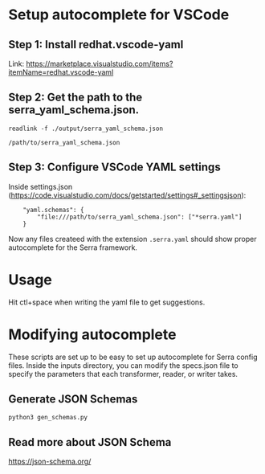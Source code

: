 # Setup autocomplete for VSCode
## Step 1: Install redhat.vscode-yaml
Link: https://marketplace.visualstudio.com/items?itemName=redhat.vscode-yaml

## Step 2: Get the path to the serra_yaml_schema.json.


```
readlink -f ./output/serra_yaml_schema.json

/path/to/serra_yaml_schema.json
```

## Step 3: Configure VSCode YAML settings
Inside settings.json (https://code.visualstudio.com/docs/getstarted/settings#_settingsjson):
```
    "yaml.schemas": {
        "file:///path/to/serra_yaml_schema.json": ["*serra.yaml"]
    }
```

Now any files createed with the extension ```.serra.yaml``` should show proper autocomplete for the Serra framework.

# Usage
Hit ctl+space when writing the yaml file to get suggestions.


# Modifying autocomplete
These scripts are set up to be easy to set up autocomplete for Serra config files.
Inside the inputs directory, you can modify the specs.json file to specify the parameters that each transformer, reader, or writer takes.

##  Generate JSON Schemas
```python3 gen_schemas.py```


## Read more about JSON Schema
https://json-schema.org/

